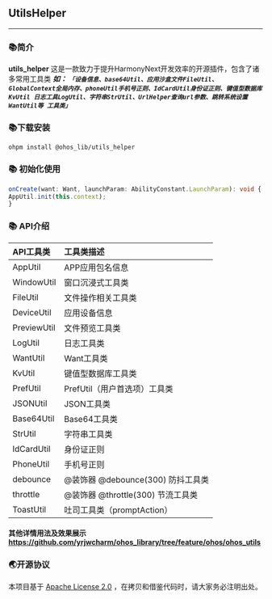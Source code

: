 
## UtilsHelper
___
### 📚简介
**utils_helper** 这是一款致力于提升HarmonyNext开发效率的开源插件，包含了诸多常用工具类
***如：  `「设备信息、base64Util、应用沙盒文件FileUtil、GlobalContext全局内存、phoneUtil手机号正则、IdCardUtil身份证正则、键值型数据库KvUtil
日志工具LogUtil、字符串StrUtil、UrlHelper查询url参数、跳转系统设置WantUtil等
工具类」`***

### 📚下载安装

`ohpm install @ohos_lib/utils_helper`

### 📚 初始化使用

```typescript
onCreate(want: Want, launchParam: AbilityConstant.LaunchParam): void {
AppUtil.init(this.context);
}
```

### 📚 API介绍

| API工具类      | 工具类描述                        |
|:------------|:-----------------------------|
| AppUtil     | APP应用包名信息                    |
| WindowUtil  | 窗口沉浸式工具类                     |
| FileUtil    | 文件操作相关工具类                    |
| DeviceUtil  | 应用设备信息                       |
| PreviewUtil | 文件预览工具类                      |
| LogUtil     | 日志工具类                        |
| WantUtil    | Want工具类                      |
| KvUtil      | 键值型数据库工具类                    |
| PrefUtil    | PrefUtil（用户首选项）工具类           |
| JSONUtil    | JSON工具类                      |
| Base64Util  | Base64工具类                    |
| StrUtil     | 字符串工具类                       |
| IdCardUtil  | 身份证正则                        |
| PhoneUtil   | 手机号正则                        |
| debounce    | @装饰器   @debounce(300)  防抖工具类 |
| throttle    | @装饰器   @throttle(300)  节流工具类 |
| ToastUtil   | 吐司工具类（promptAction）          |

#### 其他详情用法及效果展示 https://github.com/yrjwcharm/ohos_library/tree/feature/ohos/ohos_utils

###  🌏开源协议
本项目基于 [Apache License 2.0](https://www.apache.org/licenses/LICENSE-2.0.html) ，在拷贝和借鉴代码时，请大家务必注明出处。

